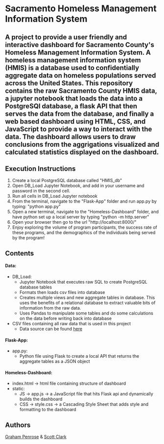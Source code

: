 # Sacramento Homeless Management Information System
A project to provide a user friendly and interactive dashboard for Sacramento County's Homeless Management Information System.
A homeless management information system (HMIS) is a database used to confidentially aggregate data on homeless populations served across the United States. This repository contains the raw Sacramento County HMIS data, a jupyter notebook that loads the data into a PostgreSQl database, a flask API that then serves the data from the database, and finally a web based dashboard using HTML, CSS, and JavaScript to provide a way to interact with the data. The dashboard allows users to draw conclusions from the aggrigations visualized and calculated statistics displayed on the dashboard.  
-
Execution Instructions
-
  1) Create a local PostgreSQL database called "HMIS_db"
  2) Open DB_Load Jupyter Notebook, and add in your username and password in the second cell.
  3) Run all cells in DB_Load Jupyter notebook
  4) From the terminal, navigate to the "Flask-App" folder and run app.py by typing: "python app.py"
  5) Open a new terminal, navigate to the "Homeless-Dashboard" folder, and have python set up a local server by typing "python -m http.server"
  6) Open your browser then go to the url "http://localhost:8000/"
  7) Enjoy exploring the volume of program participants, the success rate of these programs, and the demographics of the individuals being served by the program!

Contents
-
#### Data:
  - DB_Load:
    - Jupyter Notebook that executes raw SQL to create PostgreSQL database tables
    - Formats then loads csv files into database 
    - Creates multiple views and new aggregate tables in database.  This uses the benefits of a relational database to extract valuable bits of information from the raw data.
    - Uses Pandas to manipulate some tables and do some calculations on the data before writing back into database 
  - CSV files containing all raw data that is used in this project
    - Data source can be found [here](https://github.com/code4sac/sacramento-county-homeless-hmis-data/tree/master/data)
#### Flask-App:
  - app.py:
    - Python file using Flask to create a local API that returns the aggregate tables as a JSON object 
#### Homeless-Dashboard:
  - index.html -> html file containing structure of dashboard 
  - static:
    - JS -> app.js -> a JavaScript file that hits Flask api and dynamically builds the dashboard
    - CSS -> style.css -> a Cascading Style Sheet that adds style and formatting to the dashboard

Authors
-
[Graham Penrose](https://www.linkedin.com/in/graham-penrose-ab6a7b188/) & [Scott Clark](https://www.linkedin.com/in/scott-d-clark/)
